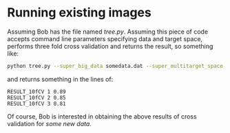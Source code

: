 # Running existing images

Assuming Bob has the file named _tree.py_. Assuming this piece of code accepts command line parameters specifying data and target space, performs three fold cross validation and returns the result, so something like:

```bash
python tree.py --super_big_data somedata.dat --super_multitarget_space targets.dat
```

and returns something in the lines of:

```
RESULT_10fCV 1 0.89
RESULT_10fCV 2 0.85
RESULT_10fCV 3 0.81
```

Of course, Bob is interested in obtaining the above results of cross validation for _some new data_.